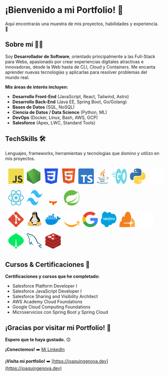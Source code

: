 # ¡Bienvenido a mi Portfolio! 👋

Aquí encontrarás una muestra de mis proyectos, habilidades y experiencia. 🚀

## Sobre mí 🧑‍💻

Soy **Desarrollador de Software**, orientado principalmente a las Full-Stack para Webs, apasionado por crear experiencias digitales atractivas e innovadoras, desde la Web hasta de CLI, Cloud y Containers. Me encanta aprender nuevas tecnologías y aplicarlas para resolver problemas del mundo real.

**Mis áreas de interés incluyen:**

* **Desarrollo Front-End** (JavaScript, React, Tailwind, Astro)
* **Desarrollo Back-End** (Java EE, Spring Boot, Go/Golang)
* **Bases de Datos** (SQL, NoSQL)
* **Ciencia de Datos / Data Science** (Python, ML)
* **DevOps** (Docker, Linux, Bash, AWS, GCP)
* **Salesforce** (Apex, LWC, Standard Tools)

## TechSkills 🛠️

Lenguajes, frameworks, herramientas y tecnologías que domino y utilizo en mis proyectos.
<div style="display: flex; flex-direction: row; padding: 10px; gap: 10px;">
    <img src="./public/svgs/javascript.svg" alt="JavaScript" width="50" height="50" />
    <img src="./public/svgs/nodejs.svg" alt="JavaScript" width="50" height="50" />
    <img src="./public/svgs/css_old.svg" alt="CSS3" width="50" height="50" />
    <img src="./public/svgs/html5.svg" alt="HTML5" width="50" height="50" />
    <img src="./public/svgs/typescript.svg" alt="TypeScript" width="50" height="50" />
    <img src="./public/svgs/java.svg" alt="Java" width="50" height="50" />
    <img src="./public/svgs/golang.svg" alt="Golang" width="50" height="50" />
    <img src="./public/svgs/python.svg" alt="Python" width="50" height="50" />
    <img src="./public/svgs/bash_dark.svg" alt="Bash" width="50" height="50" />
</div>

<div style="display: flex; flex-direction: row; padding: 10px; gap: 10px;">
    <img src="./public/svgs/react_dark.svg" alt="React" width="50" height="50" />
    <img src="./public/svgs/tailwindcss.svg" alt="Node.js" width="50" height="50" />
    <img src="./public/svgs/astro_dark.svg" alt="Astro" width="50" height="50" />
    <img src="./public/svgs/spring.svg" alt="Spring Boot" width="50" height="50" />
</div>

<div style="display: flex; flex-direction: row; padding: 10px; gap: 10px;">
    <img src="./public/svgs/git.svg" alt="Git" width="50" height="50" />
    <img src="./public/svgs/linux.svg" alt="Linux" width="50" height="50" />
    <img src="./public/svgs/docker.svg" alt="Docker" width="50" height="50" />
    <img src="./public/svgs/aws_dark.svg" alt="AWS" width="50" height="50" />
    <img src="./public/svgs/google.svg" alt="Google Cloud" width="50" height="50" />
    <img src="./public/svgs/salesforce.svg" alt="Salesforce" width="50" height="50" />
    <img src="./public/svgs/cloudflare.svg" alt="Cloudflare" width="50" height="50" />
    <img src="./public/svgs/vercel_dark.svg" alt="Vercel" width="50" height="50" />
</div>

<div style="display: flex; flex-direction: row; padding: 10px; gap: 10px;">
    <img src="./public/svgs/mongodb.svg" alt="MongoDB" width="50" height="50" />
    <img src="./public/svgs/mysql.svg" alt="MySQL" width="50" height="50" />
    <img src="./public/svgs/redis.svg" alt="Redis" width="50" height="50" />
</div>

## Cursos & Certificaciones 📜

**Certificaciones y cursos que he completado:**

* Salesforce Platform Developer I
* Salesforce JavaScript Developer I
* Salesforce Sharing and Visibility Architect
* AWS Academy Cloud Foundations
* Google Cloud Computing Foundations
* Microservicios con Spring Boot y Spring Cloud

## ¡Gracias por visitar mi Portfolio! 🙏

**Espero que te haya gustado.** 😊

**¡Conectemos!** ➡️ [Mi LinkedIn](https://www.linkedin.com/in/joaqu%C3%ADn-g%C3%A9nova-a4011022a/)

**¡Visita mi portfolio!** ➡️ [https://joaquingenova.dev](https://joaquingenova.dev)
